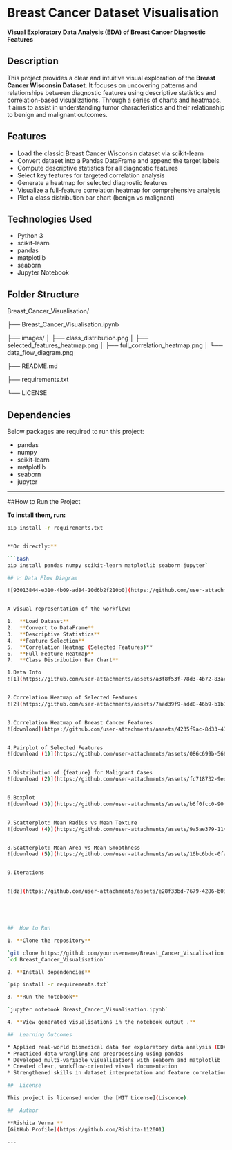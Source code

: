 #  Breast Cancer Dataset Visualisation

**Visual Exploratory Data Analysis (EDA) of Breast Cancer Diagnostic Features**

##  Description

This project provides a clear and intuitive visual exploration of the **Breast Cancer Wisconsin Dataset**. 
It focuses on uncovering patterns and relationships between diagnostic features using descriptive statistics and correlation-based visualizations. 
Through a series of charts and heatmaps, it aims to assist in understanding tumor characteristics and their relationship to benign and malignant outcomes.

##  Features

*  Load the classic Breast Cancer Wisconsin dataset via scikit-learn
*  Convert dataset into a Pandas DataFrame and append the target labels
*  Compute descriptive statistics for all diagnostic features
*  Select key features for targeted correlation analysis
*  Generate a heatmap for selected diagnostic features
*  Visualize a full-feature correlation heatmap for comprehensive analysis
* Plot a class distribution bar chart (benign vs malignant)

##  Technologies Used

* Python 3
* scikit-learn
* pandas
* matplotlib
* seaborn
* Jupyter Notebook

##  Folder Structure

Breast\_Cancer\_Visualisation/

├── Breast\_Cancer\_Visualisation.ipynb

├── images/
│   ├── class\_distribution.png
│   ├── selected\_features\_heatmap.png
│   ├── full\_correlation\_heatmap.png
│   └── data\_flow\_diagram.png

├── README.md

├── requirements.txt

└── LICENSE

##  Dependencies

Below packages are required to run this project:

* pandas
* numpy
* scikit-learn
* matplotlib
* seaborn
* jupyter 

---
##How to Run the Project

**To install them, run:**

```bash
pip install -r requirements.txt


**Or directly:**

```bash
pip install pandas numpy scikit-learn matplotlib seaborn jupyter`

## 📈 Data Flow Diagram

![93013844-e310-4b09-ad84-10d6b2f210b0](https://github.com/user-attachments/assets/2ff0aa4e-f1cc-46cf-a143-5caec24fa3ed)


A visual representation of the workflow:

1.  **Load Dataset**
2.  **Convert to DataFrame**
3.  **Descriptive Statistics**
4.  **Feature Selection**
5.  **Correlation Heatmap (Selected Features)**
6.  **Full Feature Heatmap**
7.  **Class Distribution Bar Chart**

1.Data Info
![1](https://github.com/user-attachments/assets/a3f8f53f-78d3-4b72-83ac-36e50ffd56f9)


2.Correlation Heatmap of Selected Features
![2](https://github.com/user-attachments/assets/7aad39f9-add8-46b9-b1b1-6e60acc68f41)


3.Correlation Heatmap of Breast Cancer Features
![download](https://github.com/user-attachments/assets/4235f9ac-8d33-4701-87ac-2473d67aeca4)


4.Pairplot of Selected Features
![download (1)](https://github.com/user-attachments/assets/086c699b-5666-48da-b06b-473c39d35367)


5.Distribution of {feature} for Malignant Cases
![download (2)](https://github.com/user-attachments/assets/fc718732-9ed7-4228-b085-7d9ecd2568f7)


6.Boxplot
![download (3)](https://github.com/user-attachments/assets/b6f0fcc0-90f3-42d9-b189-1eb45b2370fc)


7.Scatterplot: Mean Radius vs Mean Texture
![download (4)](https://github.com/user-attachments/assets/9a5ae379-1144-4d61-bb3d-a3a3e78fdc42)


8.Scatterplot: Mean Area vs Mean Smoothness
![download (5)](https://github.com/user-attachments/assets/16bc6bdc-0fa9-4af8-bb97-5e667ee68939)


9.Iterations


![dz](https://github.com/user-attachments/assets/e28f33bd-7679-4286-b039-3e1939ba93cd)





##  How to Run

1. **Clone the repository**

`git clone https://github.com/yourusername/Breast_Cancer_Visualisation.git`
`cd Breast_Cancer_Visualisation`

2. **Install dependencies**

`pip install -r requirements.txt`

3. **Run the notebook**

`jupyter notebook Breast_Cancer_Visualisation.ipynb`

4. **View generated visualisations in the notebook output .**

##  Learning Outcomes

* Applied real-world biomedical data for exploratory data analysis (EDA)
* Practiced data wrangling and preprocessing using pandas
* Developed multi-variable visualisations with seaborn and matplotlib
* Created clear, workflow-oriented visual documentation
* Strengthened skills in dataset interpretation and feature correlation analysis

##  License

This project is licensed under the [MIT License](Liscence).

##  Author

**Rishita Verma **
[GitHub Profile](https://github.com/Rishita-112001)

---


